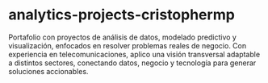 # analytics-projects-cristophermp
Portafolio con proyectos de análisis de datos, modelado predictivo y visualización, enfocados en resolver problemas reales de negocio. Con experiencia en telecomunicaciones, aplico una visión transversal adaptable a distintos sectores, conectando datos, negocio y tecnología para generar soluciones accionables.
